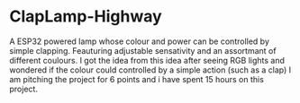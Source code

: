 # ClapLamp-Highway
A ESP32 powered lamp whose colour and power can be controlled by simple clapping. Feauturing adjustable sensativity and an assortmant of different coulours.
I got the idea from this idea after seeing RGB lights and wondered if the colour could controlled by a simple action (such as a clap)
I am pitching the project for 6 points and i have spent 15 hours on this project.
